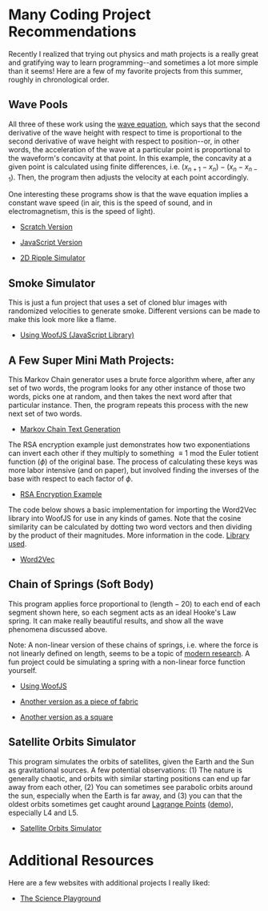 # Many Coding Project Recommendations

Recently I realized that trying out physics and math projects is a really great and gratifying way to learn programming--and sometimes a lot more simple than it seems! Here are a few of my favorite projects from this summer, roughly in chronological order. 

## Wave Pools

All three of these work using the [wave equation](https://www.feynmanlectures.caltech.edu/I_47.html), which says that the second derivative of the wave height with respect to time is proportional to the second derivative of wave height with respect to position--or, in other words, the acceleration of the wave at a particular point is proportional to the waveform's concavity at that point. In this example, the concavity at a given point is calculated using finite differences, i.e. $(x_{n+1} - x_n) - (x_n - x_{n-1})$. Then, the program then adjusts the velocity at each point accordingly. 

One interesting these programs show is that the wave equation implies a constant wave speed (in air, this is the speed of sound, and in electromagnetism, this is the speed of light). 

- [Scratch Version](https://scratch.mit.edu/projects/1190895952/)

- [JavaScript Version](https://output.jsbin.com/vopeyir/2)

- [2D Ripple Simulator](https://output.jsbin.com/lahemox)

## Smoke Simulator

This is just a fun project that uses a set of cloned blur images with randomized velocities to generate smoke. Different versions can be made to make this look more like a flame. 

- [Using WoofJS (JavaScript Library)](https://woofjs.com/full.html#drawkira)

## A Few Super Mini Math Projects: 

This Markov Chain generator uses a brute force algorithm where, after any set of two words, the program looks for any other instance of those two words, picks one at random, and then takes the next word after that particular instance. Then, the program repeats this process with the new next set of two words. 

- [Markov Chain Text Generation](https://trinket.io/library/trinkets/ca8aed434407)

The RSA encryption example just demonstrates how two exponentiations can invert each other if they multiply to something $\equiv 1$ mod the Euler totient function ($\phi$) of the original base. The process of calculating these keys was more labor intensive (and on paper), but involved finding the inverses of the base with respect to each factor of $\phi$.

- [RSA Encryption Example](https://trinket.io/library/trinkets/2f7ee49b860c)

The code below shows a basic implementation for importing the Word2Vec library into WoofJS for use in any kinds of games. Note that the cosine similarity can be calculated by dotting two word vectors and then dividing by the product of their magnitudes. More information in the code. [Library used](https://github.com/turbomaze/word2vecjson). 

- [Word2Vec](https://woofjs.com/full.html#word2vec) 

## Chain of Springs (Soft Body)

This program applies force proportional to $(\text{length}-20)$ to each end of each segment shown here, so each segment acts as an ideal Hooke's Law spring. It can make really beautiful results, and show all the wave phenomena discussed above.

Note: A non-linear version of these chains of springs, i.e. where the force is not linearly defined on length, seems to be a topic of [modern research](http://www.scholarpedia.org/article/Fermi-Pasta-Ulam_nonlinear_lattice_oscillations). A fun project could be simulating a spring with a non-linear force function yourself. 

- [Using WoofJS](https://woofjs.com/full.html#soft-body)

- [Another version as a piece of fabric](https://woofjs.com/full.html#soft-square)

- [Another version as a square](https://woofjs.com/full.html#soft-body-fabric)

## Satellite Orbits Simulator

This program simulates the orbits of satellites, given the Earth and the Sun as gravitational sources. A few potential observations: (1) The nature is generally chaotic, and orbits with similar starting positions can end up far away from each other, (2) You can sometimes see parabolic orbits around the sun, especially when the Earth is far away, and (3) you can that the oldest orbits sometimes get caught around [Lagrange Points](https://science.nasa.gov/solar-system/resources/faq/what-are-lagrange-points/) ([demo](https://upload.wikimedia.org/wikipedia/commons/d/d0/Lagrangian_points_equipotential.gif)), especially L4 and L5. 

- [Satellite Orbits Simulator](https://woofjs.com/full.html#satellite-simulator)

# Additional Resources

Here are a few websites with additional projects I really liked: 
- [The Science Playground](https://thescienceplayground.com/)
